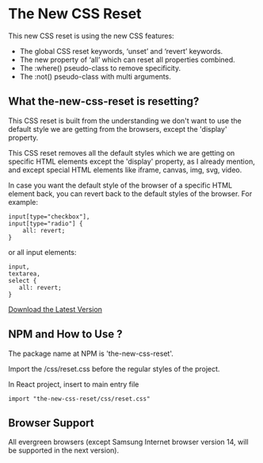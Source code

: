 # The New CSS Reset
This new CSS reset is using the new CSS features:
- The global CSS reset keywords, ‘unset’ and ‘revert’ keywords.
- The new property of ‘all’ which can reset all properties combined.
- The :where() pseudo-class to remove specificity.
- The :not() pseudo-class with multi arguments.

## What the-new-css-reset is resetting?
This CSS reset is built from the understanding we don't want to use the default style we are getting from the browsers, except the 'display' property.

This CSS reset removes all the default styles which we are getting on specific HTML elements except the 'display' property, as I already mention, and except special HTML elements like iframe, canvas, img, svg, video.

In case you want the default style of the browser of a specific HTML element back, you can revert back to the default styles of the browser. For example:
```
input[type="checkbox"],
input[type="radio"] {
    all: revert;
}
 ```
 
 or all input elements:
 ```
 input,
 textarea,
 select {
    all: revert;
 }
 ```

[Download the Latest Version](https://raw.githubusercontent.com/elad2412/the-new-css-reset/main/css/reset.css)

## NPM and How to Use ?
The package name at NPM is 'the-new-css-reset'.

Import the /css/reset.css before the regular styles of the project.

In React project, insert to main entry file
```angular2html
import "the-new-css-reset/css/reset.css"
```

## Browser Support
All evergreen browsers (except Samsung Internet browser version 14, will be supported in the next version).
